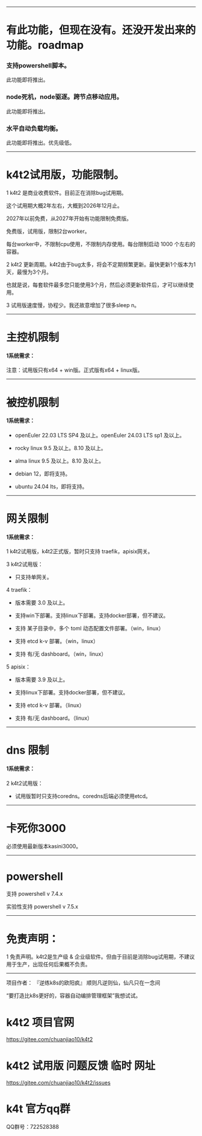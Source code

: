 ﻿---
categories: k4t2
layout: post
permalink: /k4t2/k4t2试用版限制
---

------

# 有此功能，但现在没有。还没开发出来的功能。roadmap

### 支持powershell脚本。

此功能即将推出。

### node死机，node驱逐。跨节点移动应用。

此功能即将推出。

### 水平自动负载均衡。

此功能即将推出。优先级低。



------

# k4t2试用版，功能限制。

1	k4t2 是商业收费软件。目前正在消除bug试用期。

这个试用期大概2年左右，大概到2026年12月止。

2027年以前免费，从2027年开始有功能限制免费版。

免费版，试用版，限制2台worker。

每台worker中，不限制cpu使用，不限制内存使用。每台限制启动 1000 个左右的容器。






2	k4t2 更新周期。k4t2由于bug太多，将会不定期频繁更新。最快更新1个版本为1天，最慢为3个月。

也就是说，每套软件最多您只能使用3个月，然后必须更新软件后，才可以继续使用。



3	试用版速度慢，协程少。我还故意增加了很多sleep n。


------

# 主控机限制

#### 1系统需求：

注意：试用版只有x64 + win版。正式版有x64 + linux版。


------

# 被控机限制

#### 1系统需求：

* openEuler 22.03 LTS SP4 及以上。openEuler 24.03 LTS sp1 及以上。

* rocky linux 9.5 及以上。8.10 及以上。

* alma linux 9.5 及以上。8.10 及以上。

* debian 12，即将支持。

* ubuntu 24.04 lts，即将支持。


------

# 网关限制

#### 1系统需求：

1 k4t2试用版，k4t2正式版，暂时只支持 traefik，apisix网关。

3 k4t2试用版：

* 只支持单网关。

4 traefik：

* 版本需要 3.0 及以上。

* 支持win下部署。支持linux下部署。支持docker部署，但不建议。

* 支持 某子目录中，多个 toml 动态配置文件部署。（win，linux）

* 支持 etcd k-v 部署。（win，linux）

* 支持 有/无 dashboard。（win，linux）

5 apisix：

* 版本需要 3.9 及以上。

* 支持linux下部署。支持docker部署，但不建议。

* 支持 etcd k-v 部署。（linux）

* 支持 有/无 dashboard。（linux）


------

# dns 限制

#### 1系统需求：

2 k4t2试用版：

* 试用版暂时只支持coredns。coredns后端必须使用etcd。


------

# 卡死你3000

必须使用最新版本kasini3000。

------

# powershell

支持 powershell v 7.4.x

实验性支持 powershell v 7.5.x

------

# 免责声明：

1	免责声明。k4t2是生产级 & 企业级软件。但由于目前是消除bug试用期，不建议用于生产，出现任何后果概不负责。

------

项目作者： 『逆练k8s的欧阳疯』 顺则凡逆则仙，仙凡只在一念间

“要打造比k8s更好的，容器自动编排管理框架”我想试试。

# k4t2 项目官网

https://gitee.com/chuanjiao10/k4t2

# k4t2 试用版 问题反馈 临时 网址

https://gitee.com/chuanjiao10/k4t2/issues

# k4t 官方qq群

QQ群号：722528388



